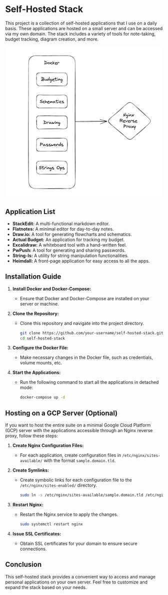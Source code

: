 # Self-Hosted Stack

This project is a collection of self-hosted applications that I use on a daily basis. These applications are hosted on a small server and can be accessed via my own domain. The stack includes a variety of tools for note-taking, budget tracking, diagram creation, and more.

![Architecture](image.png)

## Application List

- **StackEdit:** A multi-functional markdown editor.
- **Flatnotes:** A minimal editor for day-to-day notes.
- **Draw.io:** A tool for generating flowcharts and schematics.
- **Actual Budget:** An application for tracking my budget.
- **Excalidraw:** A whiteboard tool with a hand-written feel.
- **PwPush:** A tool for generating and sharing passwords.
- **String-Is:** A utility for string manipulation functionalities.
- **Heimdall:** A front-page application for easy access to all the apps.

## Installation Guide

1. **Install Docker and Docker-Compose:**
   - Ensure that Docker and Docker-Compose are installed on your server or machine.

2. **Clone the Repository:**
   - Clone this repository and navigate into the project directory.
     ```bash
     git clone https://github.com/your-username/self-hosted-stack.git
     cd self-hosted-stack
     ```

3. **Configure the Docker File:**
   - Make necessary changes in the Docker file, such as credentials, volume mounts, etc.

4. **Start the Applications:**
   - Run the following command to start all the applications in detached mode:
     ```bash
     docker-compose up -d
     ```

## Hosting on a GCP Server (Optional)

If you want to host the entire suite on a minimal Google Cloud Platform (GCP) server with the applications accessible through an Nginx reverse proxy, follow these steps:

1. **Create Nginx Configuration Files:**
   - For each application, create configuration files in `/etc/nginx/sites-available/` with the format `sample.domain.tld`.

2. **Create Symlinks:**
   - Create symbolic links for each configuration file to the `/etc/nginx/sites-enabled/` directory.
     ```bash
     sudo ln -s /etc/nginx/sites-available/sample.domain.tld /etc/nginx/sites-enabled/
     ```

3. **Restart Nginx:**
   - Restart the Nginx service to apply the changes.
     ```bash
     sudo systemctl restart nginx
     ```

4. **Issue SSL Certificates:**
   - Obtain SSL certificates for your domain to ensure secure connections.

## Conclusion

This self-hosted stack provides a convenient way to access and manage personal applications on your own server. Feel free to customize and expand the stack based on your needs.